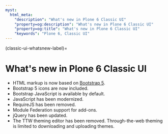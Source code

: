 ```yaml
---
myst:
  html_meta:
    "description": "What's new in Plone 6 Classic UI"
    "property=og:description": "What's new in Plone 6 Classic UI"
    "property=og:title": "What's new in Plone 6 Classic UI"
    "keywords": "Plone 6, Classic UI"
---
```


(classic-ui-whatsnew-label)=

# What's new in Plone 6 Classic UI

-   HTML markup is now based on [Bootstrap 5](https://getbootstrap.com/).
-   Bootstrap 5 icons are now included.
-   Bootstrap JavaScript is available by default.
-   JavaScript has been modernized.
-   RequireJS has been removed.
-   Module Federation support for add-ons.
-   jQuery has been updated.
-   The TTW theming editor has been removed.
    Through-the-web theming is limited to downloading and uploading themes.
